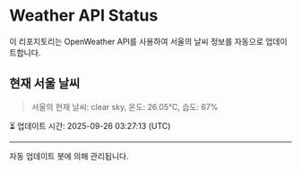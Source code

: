 
# Weather API Status

이 리포지토리는 OpenWeather API를 사용하여 서울의 날씨 정보를 자동으로 업데이트합니다.

## 현재 서울 날씨
> 서울의 현재 날씨: clear sky, 온도: 26.05°C, 습도: 67%

⏳ 업데이트 시간: 2025-09-26 03:27:13 (UTC)

---
자동 업데이트 봇에 의해 관리됩니다.
